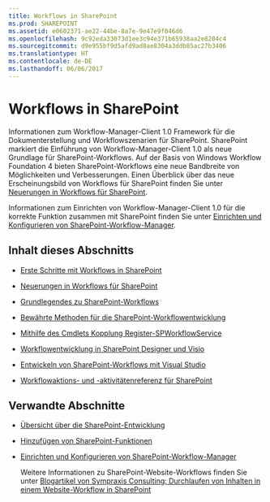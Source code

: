 ```yaml
---
title: Workflows in SharePoint
ms.prod: SHAREPOINT
ms.assetid: e0602371-ae22-44be-8a7e-9e47e9f046d6
ms.openlocfilehash: 9c92eda33073d1ee3c94e371b65938aa2e8204c4
ms.sourcegitcommit: d9e955bf9d5afd9ad8ae8304a3ddb85ac27b3406
ms.translationtype: HT
ms.contentlocale: de-DE
ms.lasthandoff: 06/06/2017
---
```

# <a name="workflows-in-sharepoint"></a>Workflows in SharePoint
Informationen zum Workflow-Manager-Client 1.0 Framework für die Dokumenterstellung und Workflowszenarien für SharePoint. SharePoint markiert die Einführung von Workflow-Manager-Client 1.0 als neue Grundlage für SharePoint-Workflows. Auf der Basis von Windows Workflow Foundation 4 bieten SharePoint-Workflows eine neue Bandbreite von Möglichkeiten und Verbesserungen. Einen Überblick über das neue Erscheinungsbild von Workflows für SharePoint finden Sie unter  [Neuerungen in Workflows für SharePoint](what-s-new-in-workflows-for-sharepoint).
  
    
    

Informationen zum Einrichten von Workflow-Manager-Client 1.0 für die korrekte Funktion zusammen mit SharePoint finden Sie unter  [Einrichten und Konfigurieren von SharePoint-Workflow-Manager](set-up-and-configure-sharepoint-workflow-manager).
## <a name="in-this-section"></a>Inhalt dieses Abschnitts


-  [Erste Schritte mit Workflows in SharePoint](get-started-with-workflows-in-sharepoint)
    
  
-  [Neuerungen in Workflows für SharePoint](what-s-new-in-workflows-for-sharepoint)
    
  
-  [Grundlegendes zu SharePoint-Workflows](sharepoint-workflow-fundamentals)
    
  
-  [Bewährte Methoden für die SharePoint-Workflowentwicklung](sharepoint-workflow-development-best-practices)
    
  
-  [Mithilfe des Cmdlets Kopplung Register-SPWorkflowService](using-the-pairing-cmdlet-register-spworkflowservice)
    
  
-  [Workflowentwicklung in SharePoint Designer und Visio](workflow-development-in-sharepoint-designer-and-visio)
    
  
-  [Entwickeln von SharePoint-Workflows mit Visual Studio](develop-sharepoint-workflows-using-visual-studio)
    
  
-  [Workflowaktions- und -aktivitätenreferenz für SharePoint](workflow-actions-and-activities-reference-for-sharepoint)
    
  

## <a name="related-sections"></a>Verwandte Abschnitte


-  [Übersicht über die SharePoint-Entwicklung](sharepoint-development-overview)
    
  
-  [Hinzufügen von SharePoint-Funktionen](add-sharepoint-capabilities)
    
  
-  [Einrichten und Konfigurieren von SharePoint-Workflow-Manager](set-up-and-configure-sharepoint-workflow-manager)
    
    Weitere Informationen zu SharePoint-Website-Workflows finden Sie unter  [Blogartikel von Sympraxis Consulting: Durchlaufen von Inhalten in einem Website-Workflow in SharePoint](http://sympmarc.com/2016/01/14/looping-through-content-in-a-sharepoint-site-workflow-part-1-introduction)
    
  

